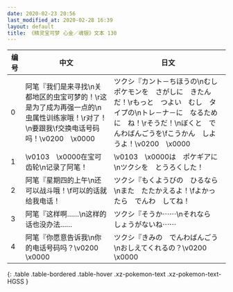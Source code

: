 ```yaml
---
date: 2020-02-23 20:56
last_modified_at: 2020-02-28 16:39
layout: default
title: 《精灵宝可梦 心金／魂银》文本 130
---
```

| 编号 | 中文 | 日文 |
| ---- | ---- | ---- |
| 0 | 阿笔『我们是来寻找\n关都地区的虫宝可梦的！\r这是为了成为再强一点的\n虫属性训练家哦！\r对了！\n要跟我\f交换电话号码吗！\v0200　\x0000 | ツクシ『カント－ちほうの\nむしポケモンを　さがしに　きたんだ！\rもっと　つよい　むし　タイプの\nトレ－ナ－に　なるために　ね！\rそうだ！\nぼくと　でんわばんごうを\fこうかん　しようよ！\v0200　\x0000 |
| 1 | \v0103　\x0000在宝可齿轮\n记录了阿笔！ | \v0103　\x0000は　ポケギアに\nツクシを　とうろくした！ |
| 2 | 阿笔『星期四的上午\n还可以战斗哦！\f可以的话就给我电话！ | ツクシ『もくようびの　ひるなら\nまた　たたかえるよ！\fよかったら　でんわ　してね！ |
| 3 | 阿笔『这样啊……\n这样的话也没办法…… | ツクシ『そうか⋯⋯\nそれなら　しょうがないね⋯⋯ |
| 4 | 阿笔『你愿意告诉我\n你的电话号码吗？\v0200　\x0000 | ツクシ『きみの　でんわばんごう\nおしえてくれるの？\v0200　\x0000 |
{: .table .table-bordered .table-hover .xz-pokemon-text .xz-pokemon-text-HGSS }